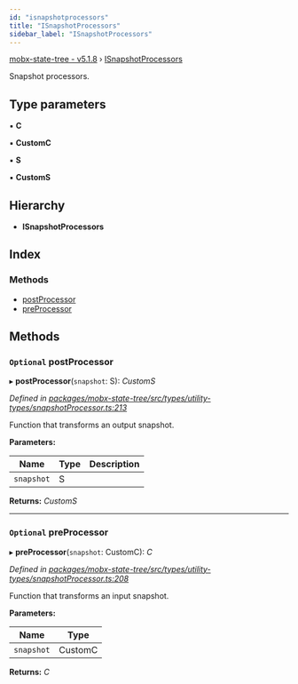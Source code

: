```yaml
---
id: "isnapshotprocessors"
title: "ISnapshotProcessors"
sidebar_label: "ISnapshotProcessors"
---
```


[mobx-state-tree - v5.1.8](../index.md) › [ISnapshotProcessors](isnapshotprocessors.md)

Snapshot processors.

## Type parameters

▪ **C**

▪ **CustomC**

▪ **S**

▪ **CustomS**

## Hierarchy

* **ISnapshotProcessors**

## Index

### Methods

* [postProcessor](isnapshotprocessors.md#optional-postprocessor)
* [preProcessor](isnapshotprocessors.md#optional-preprocessor)

## Methods

### `Optional` postProcessor

▸ **postProcessor**(`snapshot`: S): *CustomS*

*Defined in [packages/mobx-state-tree/src/types/utility-types/snapshotProcessor.ts:213](https://github.com/mobxjs/mobx-state-tree/blob/279154a4/packages/mobx-state-tree/src/types/utility-types/snapshotProcessor.ts#L213)*

Function that transforms an output snapshot.

**Parameters:**

Name | Type | Description |
------ | ------ | ------ |
`snapshot` | S |   |

**Returns:** *CustomS*

___

### `Optional` preProcessor

▸ **preProcessor**(`snapshot`: CustomC): *C*

*Defined in [packages/mobx-state-tree/src/types/utility-types/snapshotProcessor.ts:208](https://github.com/mobxjs/mobx-state-tree/blob/279154a4/packages/mobx-state-tree/src/types/utility-types/snapshotProcessor.ts#L208)*

Function that transforms an input snapshot.

**Parameters:**

Name | Type |
------ | ------ |
`snapshot` | CustomC |

**Returns:** *C*
